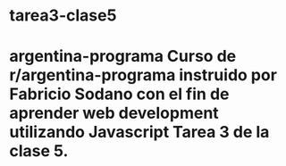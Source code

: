 # tarea3-clase5
 # argentina-programa  Curso de r/argentina-programa instruido por Fabricio Sodano con el fin de aprender web development utilizando Javascript Tarea 3 de la clase 5.
